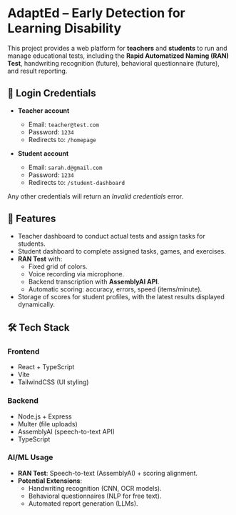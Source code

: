 # AdaptEd – Early Detection for Learning Disability

This project provides a web platform for **teachers** and **students** to run and manage educational tests, including the **Rapid Automatized Naming (RAN) Test**, handwriting recognition (future), behavioral questionnaire (future), and result reporting.

## 🔑 Login Credentials

- **Teacher account**

  - Email: `teacher@test.com`
  - Password: `1234`
  - Redirects to: `/homepage`
- **Student account**

  - Email: `sarah.d@gmail.com`
  - Password: `1234`
  - Redirects to: `/student-dashboard`

Any other credentials will return an *Invalid credentials* error.

## 🚀 Features

- Teacher dashboard to conduct actual tests and assign tasks for students.
- Student dashboard to complete assigned tasks, games, and exercises.
- **RAN Test** with:
  - Fixed grid of colors.
  - Voice recording via microphone.
  - Backend transcription with **AssemblyAI API**.
  - Automatic scoring: accuracy, errors, speed (items/minute).
- Storage of scores for student profiles, with the latest results displayed dynamically.

## 🛠 Tech Stack

### Frontend

- React + TypeScript
- Vite
- TailwindCSS (UI styling)

### Backend

- Node.js + Express
- Multer (file uploads)
- AssemblyAI (speech-to-text API)
- TypeScript

### AI/ML Usage

- **RAN Test**: Speech-to-text (AssemblyAI) + scoring alignment.
- **Potential Extensions**:
  - Handwriting recognition (CNN, OCR models).
  - Behavioral questionnaires (NLP for free text).
  - Automated report generation (LLMs).
